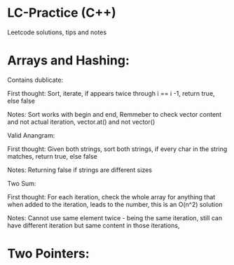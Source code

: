 # LC-Practice (C++)
Leetcode solutions, tips and notes

# Arrays and Hashing: 

Contains dublicate: 

First thought: Sort, iterate, if appears twice through i == i -1, return true, else false

Notes: Sort works with begin and end, Remmeber to check vector content and not actual iteration, vector.at() and not vector()

Valid Anangram: 

First thought: Given both strings, sort both strings, if every char in the string matches, return true, else false

Notes: Returning false if strings are different sizes

Two Sum: 

First thought: For each iteration, check the whole array for anything that when added to the iteration, leads to the number, this is an O(n^2) solution

Notes: Cannot use same element twice - being the same iteration, still can have different iteration but same content in those iterations, 

# Two Pointers: 
